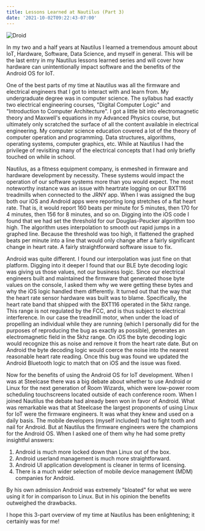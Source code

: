 ```yaml
---
title: Lessons Learned at Nautilus (Part 3)
date: '2021-10-02T09:22:43-07:00'
---
```

![Droid](/blog-v3/assets/droid.png)

In my two and a half years at Nautilus I learned a tremendous amount about IoT, Hardware, Software, Data Science, and myself in general.  This will be the last entry in my Nautilus lessons learned series and will cover how hardware can unintentionally impact software and the benefits of the Android OS for IoT.

One of the best parts of my time at Nautilus was all the firmware and electrical engineers that I got to interact with and learn from.  My undergraduate degree was in computer science.  The syllabus had exactly two electrical engineering courses, "Digital Computer Logic" and "Introduction to Computer Architecture". I got a little bit into electromagnetic theory and Maxwell's equations in my Advanced Physics course, but ultimately only scratched the surface of all the content available in electrical engineering.   My computer science education covered a lot of the theory of computer operation and programming.  Data structures, algorithms, operating systems, computer graphics, etc.  While at Nautilus I had the privilege of revisiting many of the electrical concepts that I had only briefly touched on while in school.

Nautilus, as a fitness equipment company, is enmeshed in firmware and hardware development by necessity.  These systems would impact the operation of our software systems more than you would expect.  The most noteworthy instance was an issue with heartrate logging on our BXT116 treadmills when connected to the JRNY app.  When I was assigned the bug both our iOS and Android apps were reporting long stretches of a flat heart rate.  That is, it would report 160 beats per minute for 5 minutes, then 170 for 4 minutes, then 156 for 8 minutes, and so on.  Digging into the iOS code I found that we had set the threshold for our Douglas-Peucker algorithm too high.  The algorithm uses interpolation to smooth out rapid jumps in a graphed line.  Because the threshold was too high, it flattened the graphed beats per minute into a line that would only change after a fairly significant change in heart rate.  A fairly straightforward software issue to fix.

Android was quite different.  I found our interpolation was just fine on that platform.  Digging into it deeper I found that our BLE byte decoding logic was giving us those values, not our business logic.  Since our electrical engineers built and maintained the firmware that generated those byte values on the console, I asked them why we were getting these bytes and why the iOS logic handled them differently.  It turned out that the way that the heart rate sensor hardware was built was to blame.  Specifically, the heart rate band that shipped with the BXT116 operated in the 5khz range.  This range is not regulated by the FCC, and is thus subject to electrical interference.  In our case the treadmill motor, when under the load of propelling an individual while they are running (which I personally did for the purposes of reproducing the bug as exactly as possible), generates an electromagnetic field in the 5khz range.  On iOS the byte decoding logic would recognize this as noise and remove it from the heart rate date.  But on Android the byte decoding logic would coerce the noise into the nearest reasonable heart rate reading.  Once this bug was found we updated the Android Bluetooth logic to match that on iOS and the issue was fixed.

 Now for the benefits of using the Android OS for IoT development.  When I was at Steelcase there was a big debate about whether to use Android or Linux for the next generation of Room Wizards, which were low-power room scheduling touchscreens located outside of each conference room.  When I joined Nautilus the debate had already been won in favor of Android.  What was remarkable was that at Steelcase the largest proponents of using Linux for IoT were the firmware engineers. It was what they knew and used on a daily basis.  The mobile developers (myself included) had to fight tooth and nail for Android.  But at Nautilus the firmware engineers were the champions for the Android OS.  When I asked one of them why he had some pretty insightful answers:

1. Android is much more locked down than Linux out of the box.
2. Android userland management is much more straightforward.
3. Android UI application development is cleaner in terms of licensing.
4. There is a much wider selection of mobile device management (MDM) companies for Android.

By his own admission Android was extremely "bloated" for what we were using it for in comparison to Linux.  But in his opinion the benefits outweighed the drawbacks.

I hope this 3-part overview of my time at Nautilus has been enlightening; it certainly was for me!
